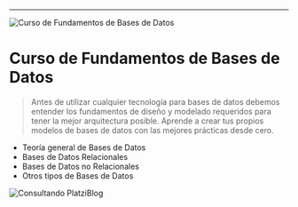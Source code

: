 #

---
![Curso de Fundamentos de Bases de Datos](https://static.platzi.com/cdn-cgi/image/width=1024,quality=50,format=auto/media/achievements/badge-fundamentos-de-bases-de-datos-cc5eff2a-a7e0-4110-af5d-a47b628611da.png)

# Curso de Fundamentos de Bases de Datos

> Antes de utilizar cualquier tecnología para bases de datos debemos entender los fundamentos de diseño y modelado requeridos para tener la mejor arquitectura posible. Aprende a crear tus propios modelos de bases de datos con las mejores prácticas desde cero.

- Teoría general de Bases de Datos
- Bases de Datos Relacionales
- Bases de Datos no Relacionales
- Otros tipos de Bases de Datos

![Consultando PlatziBlog](https://static.platzi.com/cdn-cgi/image/width=1024,quality=20,format=auto/https://mdstrm.com/thumbs/512e13acaca1ebcd2f000279/thumb_5cd5f647e3f3ab06bf841089_5cd5f647e3f3ab06bf84108d_76s.jpg)
